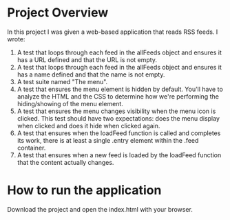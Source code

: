 # Project Overview

In this project I was given a web-based application that reads RSS feeds. I wrote: 

1. A test that loops through each feed in the allFeeds object and ensures it has a URL defined and that the URL is not empty.
2. A test that loops through each feed in the allFeeds object and ensures it has a name defined and that the name is not empty.
3. A test suite named "The menu".
4. A test that ensures the menu element is hidden by default. You'll have to analyze the HTML and the CSS to determine how we're performing the hiding/showing of the menu element.
5. A test that ensures the menu changes visibility when the menu icon is clicked. This test should have two expectations: does the menu display when clicked and does it hide when clicked again.
6. A test that ensures when the loadFeed function is called and completes its work, there is at least a single .entry element within the .feed container.
7. A test that ensures when a new feed is loaded by the loadFeed function that the content actually changes. 

# How to run the application
Download the project and open the index.html with your browser.

